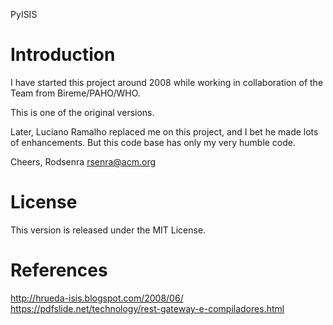 PyISIS

# Introduction

I have started this project around 2008 while working in collaboration of the Team from Bireme/PAHO/WHO.

This is one of the original versions.

Later, Luciano Ramalho replaced me on this project, and I bet he made lots of enhancements. But this code base has only my very humble code.

Cheers,
Rodsenra
rsenra@acm.org

# License

This version is released under the MIT License.

# References

http://hrueda-isis.blogspot.com/2008/06/
https://pdfslide.net/technology/rest-gateway-e-compiladores.html

